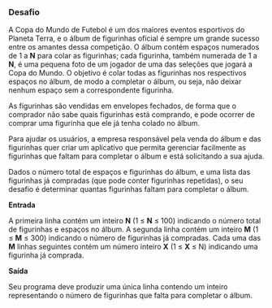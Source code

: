 ### Desafio
A Copa do Mundo de Futebol é um dos maiores eventos esportivos do Planeta Terra, e o álbum de figurinhas oficial é sempre um grande sucesso entre os amantes dessa competição. O álbum contém espaços numerados de 1 a **N** para colar as figurinhas; cada figurinha, também numerada de 1 a **N**, é uma pequena foto de um jogador de uma das seleções que jogará a Copa do Mundo. O objetivo é colar todas as figurinhas nos respectivos espaços no álbum, de modo a completar o álbum, ou seja, não deixar nenhum espaço sem a correspondente figurinha.

As figurinhas são vendidas em envelopes fechados, de forma que o comprador não sabe quais figurinhas está comprando, e pode ocorrer de comprar uma figurinha que ele já tenha colado no álbum.

Para ajudar os usuários, a empresa responsável pela venda do álbum e das figurinhas quer criar um aplicativo que permita gerenciar facilmente as figurinhas que faltam para completar o álbum e está solicitando a sua ajuda.

Dados o número total de espaços e figurinhas do álbum, e uma lista das figurinhas já compradas (que pode conter figurinhas repetidas), o seu desafio é determinar quantas figurinhas faltam para completar o álbum.

**Entrada**

A primeira linha contém um inteiro **N** (1 ≤ **N** ≤ 100) indicando o número total de figurinhas e espaços no álbum. A segunda linha contém um inteiro **M** (1 ≤ **M** ≤ 300) indicando o número de figurinhas já compradas. Cada uma das **M** linhas seguintes contém um número inteiro **X** (1 ≤ **X** ≤ N) indicando uma figurinha já comprada.

**Saída**

Seu programa deve produzir uma única linha contendo um inteiro representando o número de figurinhas que falta para completar o álbum.

 